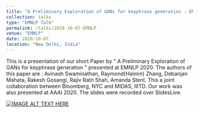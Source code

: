 ```yaml
---
title: "A Preliminary Exploration of GANs for keyphrase generation - EMNLP 2020 short paper"
collection: talks
type: "EMNLP Talk"
permalink: /talks/2020-10-07-EMNLP
venue: "EMNLP"
date: 2020-10-07
location: "New Delhi, India"
---
```


This is a presentation of our short Paper by " A Preliminary Exploration of GANs for keyphrase generation " presented at EMNLP 2020. The authors of this paper are :   Avinash Swaminathan, Raymond(Haimin) Zhang, Debanjan Mahata, Rakesh Gosangi, Rajiv Ratn Shah, Amanda Stent. This a joint collaboration between Bloomberg, NYC and MIDAS, IIITD. Our work was also presented at AAAI 2020. The slides were recorded over SlidesLive.

[![IMAGE ALT TEXT HERE](https://img.youtube.com/vi/XvSGcSh37sg/0.jpg)](https://slideslive.com/38939201/a-preliminary-exploration-of-gans-for-keyphrase-generation)